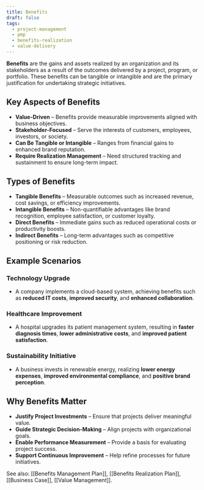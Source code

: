 ```yaml
---
title: Benefits
draft: false
tags:
  - project-management
  - pmp
  - benefits-realization
  - value-delivery
---
```


**Benefits** are the gains and assets realized by an organization and its stakeholders as a result of the outcomes delivered by a project, program, or portfolio. These benefits can be tangible or intangible and are the primary justification for undertaking strategic initiatives.

## Key Aspects of Benefits
- **Value-Driven** – Benefits provide measurable improvements aligned with business objectives.
- **Stakeholder-Focused** – Serve the interests of customers, employees, investors, or society.
- **Can Be Tangible or Intangible** – Ranges from financial gains to enhanced brand reputation.
- **Require Realization Management** – Need structured tracking and sustainment to ensure long-term impact.

## Types of Benefits
- **Tangible Benefits** – Measurable outcomes such as increased revenue, cost savings, or efficiency improvements.
- **Intangible Benefits** – Non-quantifiable advantages like brand recognition, employee satisfaction, or customer loyalty.
- **Direct Benefits** – Immediate gains such as reduced operational costs or productivity boosts.
- **Indirect Benefits** – Long-term advantages such as competitive positioning or risk reduction.

## Example Scenarios

### **Technology Upgrade**
- A company implements a cloud-based system, achieving benefits such as **reduced IT costs**, **improved security**, and **enhanced collaboration**.

### **Healthcare Improvement**
- A hospital upgrades its patient management system, resulting in **faster diagnosis times**, **lower administrative costs**, and **improved patient satisfaction**.

### **Sustainability Initiative**
- A business invests in renewable energy, realizing **lower energy expenses**, **improved environmental compliance**, and **positive brand perception**.

## Why Benefits Matter
- **Justify Project Investments** – Ensure that projects deliver meaningful value.
- **Guide Strategic Decision-Making** – Align projects with organizational goals.
- **Enable Performance Measurement** – Provide a basis for evaluating project success.
- **Support Continuous Improvement** – Help refine processes for future initiatives.

See also: [[Benefits Management Plan]], [[Benefits Realization Plan]], [[Business Case]], [[Value Management]].
